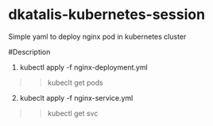 # dkatalis-kubernetes-session
Simple yaml to deploy nginx pod in kubernetes cluster


#Description
1. kubectl apply -f nginx-deployment.yml
>> kubeclt get pods
2. kubeclt apply -f nginx-service.yml
>> kubectl get svc

